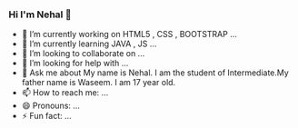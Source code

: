 ### Hi I'm Nehal 👋


- 🔭 I’m currently working on HTML5 , CSS , BOOTSTRAP ...
- 🌱 I’m currently learning JAVA , JS ...
- 👯 I’m looking to collaborate on ...
- 🤔 I’m looking for help with ...
- 💬 Ask me about My name is Nehal. I am the student of Intermediate.My father name is Waseem. I am 17 year old.
- 📫 How to reach me: ...
- 😄 Pronouns: ...
- ⚡ Fun fact: ...

